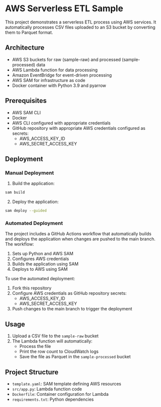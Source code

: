 # AWS Serverless ETL Sample

This project demonstrates a serverless ETL process using AWS services. It automatically processes CSV files uploaded to an S3 bucket by converting them to Parquet format.

## Architecture

- AWS S3 buckets for raw (sample-raw) and processed (sample-processed) data
- AWS Lambda function for data processing
- Amazon EventBridge for event-driven processing
- AWS SAM for infrastructure as code
- Docker container with Python 3.9 and pyarrow

## Prerequisites

- AWS SAM CLI
- Docker
- AWS CLI configured with appropriate credentials
- GitHub repository with appropriate AWS credentials configured as secrets:
  - AWS_ACCESS_KEY_ID
  - AWS_SECRET_ACCESS_KEY

## Deployment

### Manual Deployment

1. Build the application:
```bash
sam build
```

2. Deploy the application:
```bash
sam deploy --guided
```

### Automated Deployment

The project includes a GitHub Actions workflow that automatically builds and deploys the application when changes are pushed to the main branch. The workflow:

1. Sets up Python and AWS SAM
2. Configures AWS credentials
3. Builds the application using SAM
4. Deploys to AWS using SAM

To use the automated deployment:

1. Fork this repository
2. Configure AWS credentials as GitHub repository secrets:
   - AWS_ACCESS_KEY_ID
   - AWS_SECRET_ACCESS_KEY
3. Push changes to the main branch to trigger the deployment

## Usage

1. Upload a CSV file to the `sample-raw` bucket
2. The Lambda function will automatically:
   - Process the file
   - Print the row count to CloudWatch logs
   - Save the file as Parquet in the `sample-processed` bucket

## Project Structure

- `template.yaml`: SAM template defining AWS resources
- `src/app.py`: Lambda function code
- `Dockerfile`: Container configuration for Lambda
- `requirements.txt`: Python dependencies